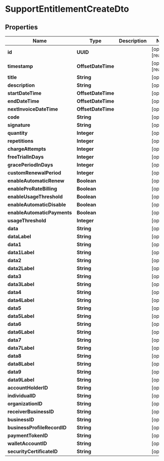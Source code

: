 

# SupportEntitlementCreateDto


## Properties

| Name | Type | Description | Notes |
|------------ | ------------- | ------------- | -------------|
|**id** | **UUID** |  |  [optional] [readonly] |
|**timestamp** | **OffsetDateTime** |  |  [optional] [readonly] |
|**title** | **String** |  |  [optional] |
|**description** | **String** |  |  [optional] |
|**startDateTime** | **OffsetDateTime** |  |  [optional] |
|**endDateTime** | **OffsetDateTime** |  |  [optional] |
|**nextInvoiceDateTime** | **OffsetDateTime** |  |  [optional] |
|**code** | **String** |  |  [optional] |
|**signature** | **String** |  |  [optional] |
|**quantity** | **Integer** |  |  [optional] |
|**repetitions** | **Integer** |  |  [optional] |
|**chargeAttempts** | **Integer** |  |  [optional] |
|**freeTrialInDays** | **Integer** |  |  [optional] |
|**gracePeriodInDays** | **Integer** |  |  [optional] |
|**customRenewalPeriod** | **Integer** |  |  [optional] |
|**enableAutomaticRenew** | **Boolean** |  |  [optional] |
|**enableProRateBilling** | **Boolean** |  |  [optional] |
|**enableUsageThreshold** | **Boolean** |  |  [optional] |
|**enableAutomaticDisable** | **Boolean** |  |  [optional] |
|**enableAutomaticPayments** | **Boolean** |  |  [optional] |
|**usageThreshold** | **Integer** |  |  [optional] |
|**data** | **String** |  |  [optional] |
|**dataLabel** | **String** |  |  [optional] |
|**data1** | **String** |  |  [optional] |
|**data1Label** | **String** |  |  [optional] |
|**data2** | **String** |  |  [optional] |
|**data2Label** | **String** |  |  [optional] |
|**data3** | **String** |  |  [optional] |
|**data3Label** | **String** |  |  [optional] |
|**data4** | **String** |  |  [optional] |
|**data4Label** | **String** |  |  [optional] |
|**data5** | **String** |  |  [optional] |
|**data5Label** | **String** |  |  [optional] |
|**data6** | **String** |  |  [optional] |
|**data6Label** | **String** |  |  [optional] |
|**data7** | **String** |  |  [optional] |
|**data7Label** | **String** |  |  [optional] |
|**data8** | **String** |  |  [optional] |
|**data8Label** | **String** |  |  [optional] |
|**data9** | **String** |  |  [optional] |
|**data9Label** | **String** |  |  [optional] |
|**accountHolderID** | **String** |  |  [optional] |
|**individualID** | **String** |  |  [optional] |
|**organizationID** | **String** |  |  [optional] |
|**receiverBusinessID** | **String** |  |  [optional] |
|**businessID** | **String** |  |  [optional] |
|**businessProfileRecordID** | **String** |  |  [optional] |
|**paymentTokenID** | **String** |  |  [optional] |
|**walletAccountID** | **String** |  |  [optional] |
|**securityCertificateID** | **String** |  |  [optional] |



